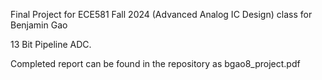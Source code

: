 Final Project for ECE581 Fall 2024 (Advanced Analog IC Design) class for Benjamin Gao

13 Bit Pipeline ADC.

Completed report can be found in the repository as bgao8_project.pdf

